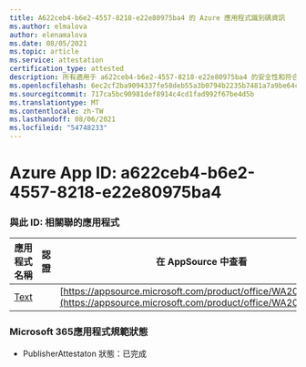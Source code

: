 ```yaml
---
title: A622ceb4-b6e2-4557-8218-e22e80975ba4 的 Azure 應用程式識別碼資訊
ms.author: elmalova
author: elenamalova
ms.date: 08/05/2021
ms.topic: article
ms.service: attestation
certification_type: attested
description: 所有適用于 a622ceb4-b6e2-4557-8218-e22e80975ba4 的安全性和符合性資訊資訊。
ms.openlocfilehash: 6ec2cf2ba9094337fe58deb55a3b0794b2235b7481a7a9be64cdf4e2921717af
ms.sourcegitcommit: 717ca5bc90981def8914c4cd1fad992f67be4d5b
ms.translationtype: MT
ms.contentlocale: zh-TW
ms.lasthandoff: 08/06/2021
ms.locfileid: "54748233"
---
```

# <a name="azure-app-id-a622ceb4-b6e2-4557-8218-e22e80975ba4"></a>Azure App ID: a622ceb4-b6e2-4557-8218-e22e80975ba4


### <a name="apps-associated-with-this-id"></a>與此 ID: 相關聯的應用程式
| **應用程式名稱** | **認證** | **在 AppSource 中查看** |
|--------------|---------------|-----------------------|
| [Text](https://docs.microsoft.com/microsoft-365-app-certification/forward/WA200000383) |  | [https://appsource.microsoft.com/product/office/WA200000383](https://appsource.microsoft.com/product/office/WA200000383) |

### <a name="microsoft-365-app-compliance-status"></a>Microsoft 365應用程式規範狀態
- PublisherAttestaton 狀態：已完成
